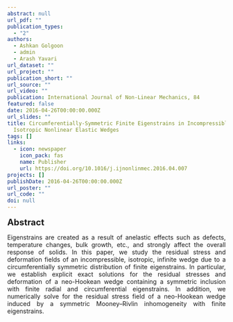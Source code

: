 ```yaml
---
abstract: null
url_pdf: ""
publication_types:
  - "2"
authors:
  - Ashkan Golgoon
  - admin
  - Arash Yavari
url_dataset: ""
url_project: ""
publication_short: ""
url_source: ""
url_video: ""
publication: International Journal of Non-Linear Mechanics, 84
featured: false
date: 2016-04-26T00:00:00.000Z
url_slides: ""
title: Circumferentially-Symmetric Finite Eigenstrains in Incompressible
  Isotropic Nonlinear Elastic Wedges
tags: []
links:
  - icon: newspaper
    icon_pack: fas
    name: Publisher
    url: https://doi.org/10.1016/j.ijnonlinmec.2016.04.007
projects: []
publishDate: 2016-04-26T00:00:00.000Z
url_poster: ""
url_code: ""
doi: null
---
```

<big><big><b>Abstract</b></big></big>
<div style="text-align: justify">Eigenstrains are created as a result
  of anelastic effects such as defects, temperature changes, bulk growth, etc.,
  and strongly affect the overall response of solids. In this paper, we study
  the residual stress and deformation fields of an incompressible, isotropic,
  infinite wedge due to a circumferentially symmetric distribution of finite
  eigenstrains. In particular, we establish explicit exact solutions for the
  residual stresses and deformation of a neo-Hookean wedge containing a
  symmetric inclusion with finite radial and circumferential eigenstrains. In
  addition, we numerically solve for the residual stress field of a neo-Hookean
  wedge induced by a symmetric Mooney–Rivlin inhomogeneity with finite
  eigenstrains.</div>
